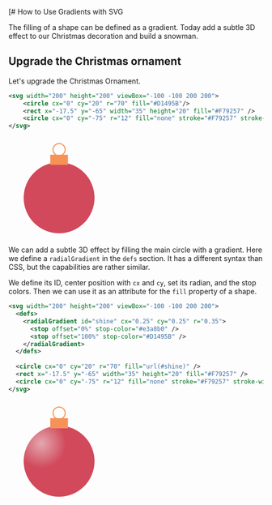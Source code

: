 [# How to Use Gradients with SVG

The filling of a shape can be defined as a gradient. Today add a subtle 3D effect to our Christmas decoration and 
build a snowman.

## Upgrade the Christmas ornament

Let's upgrade the Christmas Ornament.

```svg
<svg width="200" height="200" viewBox="-100 -100 200 200">
    <circle cx="0" cy="20" r="70" fill="#D1495B"/>
    <rect x="-17.5" y="-65" width="35" height="20" fill="#F79257" />
    <circle cx="0" cy="-75" r="12" fill="none" stroke="#F79257" stroke-width="2" />
</svg>
```

<svg width="200" height="200" viewBox="-100 -100 200 200">
    <circle cx="0" cy="20" r="70" fill="#D1495B"/>
    <rect x="-17.5" y="-65" width="35" height="20" fill="#F79257" />
    <circle cx="0" cy="-75" r="12" fill="none" stroke="#F79257" stroke-width="2" />
</svg>

We can add a subtle 3D effect by filling the main circle with a gradient. Here we define a `radialGradient` in the 
`defs` section. It has a different syntax than CSS, but the capabilities are rather similar.

We define its ID, center position with `cx` and `cy`, set its radian, and the stop colors. Then we can use it as an 
attribute for the `fill` property of a shape.

```svg
<svg width="200" height="200" viewBox="-100 -100 200 200">
  <defs>
    <radialGradient id="shine" cx="0.25" cy="0.25" r="0.35">
      <stop offset="0%" stop-color="#e3a8b0" />
      <stop offset="100%" stop-color="#D1495B" />
    </radialGradient>
  </defs>
  
  <circle cx="0" cy="20" r="70" fill="url(#shine)" />
  <rect x="-17.5" y="-65" width="35" height="20" fill="#F79257" />
  <circle cx="0" cy="-75" r="12" fill="none" stroke="#F79257" stroke-width="2" />
</svg>
```

<svg width="200" height="200" viewBox="-100 -100 200 200">
  <defs>
    <radialGradient id="shine" cx="0.25" cy="0.25" r="0.35">
      <stop offset="0%" stop-color="#e3a8b0" />
      <stop offset="100%" stop-color="#D1495B" />
    </radialGradient>
  </defs>

  <circle cx="0" cy="20" r="70" fill="url(#shine)" />
  <rect x="-17.5" y="-65" width="35" height="20" fill="#F79257" />
  <circle cx="0" cy="-75" r="12" fill="none" stroke="#F79257" stroke-width="2" />
</svg>
